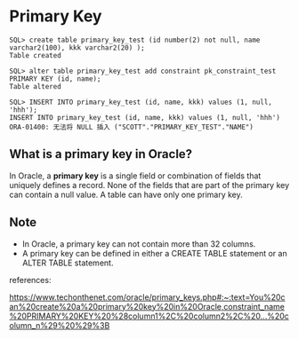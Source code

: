 # Primary Key



```linux
SQL> create table primary_key_test (id number(2) not null, name varchar2(100), kkk varchar2(20) );
Table created

SQL> alter table primary_key_test add constraint pk_constraint_test PRIMARY KEY (id, name);
Table altered

SQL> INSERT INTO primary_key_test (id, name, kkk) values (1, null, 'hhh');
INSERT INTO primary_key_test (id, name, kkk) values (1, null, 'hhh')
ORA-01400: 无法将 NULL 插入 ("SCOTT"."PRIMARY_KEY_TEST"."NAME")
```



## What is a primary key in Oracle?

In Oracle, a **primary key** is a single field or combination of fields that uniquely defines a record. None of the fields that are part of the primary key can contain a null value. A table can have only one primary key.

## Note

- In Oracle, a primary key can not contain more than 32 columns.
- A primary key can be defined in either a CREATE TABLE statement or an ALTER TABLE statement.



references:

https://www.techonthenet.com/oracle/primary_keys.php#:~:text=You%20can%20create%20a%20primary%20key%20in%20Oracle,constraint_name%20PRIMARY%20KEY%20%28column1%2C%20column2%2C%20...%20column_n%29%20%29%3B